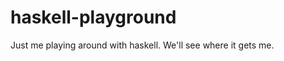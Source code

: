 haskell-playground
==================

Just me playing around with haskell. We'll see where it gets me.
